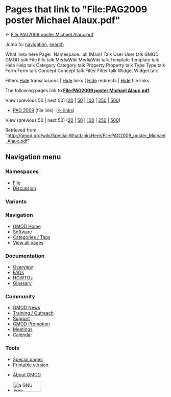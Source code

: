 <div id="mw-page-base" class="noprint">

</div>

<div id="mw-head-base" class="noprint">

</div>

<div id="content" class="mw-body" role="main">

<span id="top"></span>

<div id="mw-js-message" style="display:none;">

</div>



# <span dir="auto">Pages that link to "File:PAG2009 poster Michael Alaux.pdf"</span>

<div id="bodyContent">

<div id="contentSub">

← [File:PAG2009 poster Michael
Alaux.pdf](/wiki/File:PAG2009_poster_Michael_Alaux.pdf "File:PAG2009 poster Michael Alaux.pdf")

</div>

<div id="jump-to-nav" class="mw-jump">

Jump to: [navigation](#mw-navigation), [search](#p-search)

</div>

<div id="mw-content-text">

What links here Page:  Namespace:  all (Main) Talk User User talk GMOD
GMOD talk File File talk MediaWiki MediaWiki talk Template Template talk
Help Help talk Category Category talk Property Property talk Type Type
talk Form Form talk Concept Concept talk Filter Filter talk Widget
Widget talk

Filters
[Hide](/mediawiki/index.php?title=Special:WhatLinksHere/File:PAG2009_poster_Michael_Alaux.pdf&hidetrans=1 "Special:WhatLinksHere/File:PAG2009 poster Michael Alaux.pdf")
transclusions \|
[Hide](/mediawiki/index.php?title=Special:WhatLinksHere/File:PAG2009_poster_Michael_Alaux.pdf&hidelinks=1 "Special:WhatLinksHere/File:PAG2009 poster Michael Alaux.pdf")
links \|
[Hide](/mediawiki/index.php?title=Special:WhatLinksHere/File:PAG2009_poster_Michael_Alaux.pdf&hideredirs=1 "Special:WhatLinksHere/File:PAG2009 poster Michael Alaux.pdf")
redirects \|
[Hide](/mediawiki/index.php?title=Special:WhatLinksHere/File:PAG2009_poster_Michael_Alaux.pdf&hideimages=1 "Special:WhatLinksHere/File:PAG2009 poster Michael Alaux.pdf")
file links

The following pages link to **[File:PAG2009 poster Michael
Alaux.pdf](/wiki/File:PAG2009_poster_Michael_Alaux.pdf "File:PAG2009 poster Michael Alaux.pdf")**:

View (previous 50 \| next 50)
([20](/mediawiki/index.php?title=Special:WhatLinksHere/File:PAG2009_poster_Michael_Alaux.pdf&limit=20 "Special:WhatLinksHere/File:PAG2009 poster Michael Alaux.pdf")
\|
[50](/mediawiki/index.php?title=Special:WhatLinksHere/File:PAG2009_poster_Michael_Alaux.pdf&limit=50 "Special:WhatLinksHere/File:PAG2009 poster Michael Alaux.pdf")
\|
[100](/mediawiki/index.php?title=Special:WhatLinksHere/File:PAG2009_poster_Michael_Alaux.pdf&limit=100 "Special:WhatLinksHere/File:PAG2009 poster Michael Alaux.pdf")
\|
[250](/mediawiki/index.php?title=Special:WhatLinksHere/File:PAG2009_poster_Michael_Alaux.pdf&limit=250 "Special:WhatLinksHere/File:PAG2009 poster Michael Alaux.pdf")
\|
[500](/mediawiki/index.php?title=Special:WhatLinksHere/File:PAG2009_poster_Michael_Alaux.pdf&limit=500 "Special:WhatLinksHere/File:PAG2009 poster Michael Alaux.pdf"))

- [PAG 2009](/wiki/PAG_2009 "PAG 2009") (file link) ‎
  <span class="mw-whatlinkshere-tools">([←
  links](/mediawiki/index.php?title=Special:WhatLinksHere&target=PAG+2009 "Special:WhatLinksHere"))</span>

View (previous 50 \| next 50)
([20](/mediawiki/index.php?title=Special:WhatLinksHere/File:PAG2009_poster_Michael_Alaux.pdf&limit=20 "Special:WhatLinksHere/File:PAG2009 poster Michael Alaux.pdf")
\|
[50](/mediawiki/index.php?title=Special:WhatLinksHere/File:PAG2009_poster_Michael_Alaux.pdf&limit=50 "Special:WhatLinksHere/File:PAG2009 poster Michael Alaux.pdf")
\|
[100](/mediawiki/index.php?title=Special:WhatLinksHere/File:PAG2009_poster_Michael_Alaux.pdf&limit=100 "Special:WhatLinksHere/File:PAG2009 poster Michael Alaux.pdf")
\|
[250](/mediawiki/index.php?title=Special:WhatLinksHere/File:PAG2009_poster_Michael_Alaux.pdf&limit=250 "Special:WhatLinksHere/File:PAG2009 poster Michael Alaux.pdf")
\|
[500](/mediawiki/index.php?title=Special:WhatLinksHere/File:PAG2009_poster_Michael_Alaux.pdf&limit=500 "Special:WhatLinksHere/File:PAG2009 poster Michael Alaux.pdf"))

</div>

<div class="printfooter">

Retrieved from
"<http://gmod.org/wiki/Special:WhatLinksHere/File:PAG2009_poster_Michael_Alaux.pdf>"

</div>

<div id="catlinks" class="catlinks catlinks-allhidden">

</div>

<div class="visualClear">

</div>

</div>

</div>

<div id="mw-navigation">

## Navigation menu

<div id="mw-head">



<div id="left-navigation">

<div id="p-namespaces" class="vectorTabs" role="navigation"
aria-labelledby="p-namespaces-label">

### Namespaces

- <span id="ca-nstab-image"><a href="/wiki/File:PAG2009_poster_Michael_Alaux.pdf" accesskey="c"
  title="View the file page [c]">File</a></span>
- <span id="ca-talk"><a
  href="/mediawiki/index.php?title=File_talk:PAG2009_poster_Michael_Alaux.pdf&amp;action=edit&amp;redlink=1"
  accesskey="t"
  title="Discussion about the content page [t]">Discussion</a></span>

</div>

<div id="p-variants" class="vectorMenu emptyPortlet" role="navigation"
aria-labelledby="p-variants-label">

### 

### Variants[](#)

<div class="menu">

</div>

</div>

</div>

<div id="right-navigation">





</div>



</div>

</div>

</div>

<div id="mw-panel">

<div id="p-logo" role="banner">

<a href="/wiki/Main_Page"
style="background-image: url(http://gmod.org/images/GMOD-cogs.png);"
title="Visit the main page"></a>

</div>

<div id="p-Navigation" class="portal" role="navigation"
aria-labelledby="p-Navigation-label">

### Navigation

<div class="body">

- <span id="n-GMOD-Home">[GMOD Home](/wiki/Main_Page)</span>
- <span id="n-Software">[Software](/wiki/GMOD_Components)</span>
- <span id="n-Categories-.2F-Tags">[Categories /
  Tags](/wiki/Categories)</span>
- <span id="n-View-all-pages">[View all
  pages](/wiki/Special:AllPages)</span>

</div>

</div>

<div id="p-Documentation" class="portal" role="navigation"
aria-labelledby="p-Documentation-label">

### Documentation

<div class="body">

- <span id="n-Overview">[Overview](/wiki/Overview)</span>
- <span id="n-FAQs">[FAQs](/wiki/Category:FAQ)</span>
- <span id="n-HOWTOs">[HOWTOs](/wiki/Category:HOWTO)</span>
- <span id="n-Glossary">[Glossary](/wiki/Glossary)</span>

</div>

</div>

<div id="p-Community" class="portal" role="navigation"
aria-labelledby="p-Community-label">

### Community

<div class="body">

- <span id="n-GMOD-News">[GMOD News](/wiki/GMOD_News)</span>
- <span id="n-Training-.2F-Outreach">[Training /
  Outreach](/wiki/Training_and_Outreach)</span>
- <span id="n-Support">[Support](/wiki/Support)</span>
- <span id="n-GMOD-Promotion">[GMOD
  Promotion](/wiki/GMOD_Promotion)</span>
- <span id="n-Meetings">[Meetings](/wiki/Meetings)</span>
- <span id="n-Calendar">[Calendar](/wiki/Calendar)</span>

</div>

</div>

<div id="p-tb" class="portal" role="navigation"
aria-labelledby="p-tb-label">

### Tools

<div class="body">

- <span id="t-specialpages"><a href="/wiki/Special:SpecialPages" accesskey="q"
  title="A list of all special pages [q]">Special pages</a></span>
- <span id="t-print"><a
  href="/mediawiki/index.php?title=Special:WhatLinksHere/File:PAG2009_poster_Michael_Alaux.pdf&amp;printable=yes"
  rel="alternate" accesskey="p"
  title="Printable version of this page [p]">Printable version</a></span>

</div>

</div>

</div>

</div>

<div id="footer" role="contentinfo">

- <span id="footer-places-about">[About
  GMOD](/wiki/GMOD:About "GMOD:About")</span>

<!-- -->

- <span id="footer-copyrightico">[<img src="http://www.gnu.org/graphics/gfdl-logo-small.png" width="88"
  height="31" alt="a GNU Free Documentation License" />](http://www.gnu.org/licenses/fdl-1.3.html)</span>


<div style="clear:both">

</div>

</div>
